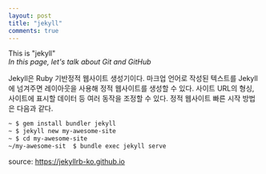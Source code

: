 ```yaml
---
layout: post
title: "jekyll"
comments: true
---
```


This is "jekyll"  
_In this page, let's talk about Git and GitHub_

Jekyll은 Ruby 기반정적 웹사이트 생성기이다. 마크업 언어로 작성된 텍스트를 Jekyll에 넘겨주면 레이아웃을 사용해 정적 웹사이트를 생성할 수 있다. 사이트 URL의 형싱, 사이트에 표시할 데이터 등 여러 동작을 조정할 수 있다. 정적 웹사이트 빠른 시작 방법은 다음과 같다.

```sh
~ $ gem install bundler jekyll
~ $ jekyll new my-awesome-site
~ $ cd my-awesome-site
~/my-awesome-sit  $ bundle exec jekyll serve
```

source: https://jekyllrb-ko.github.io
